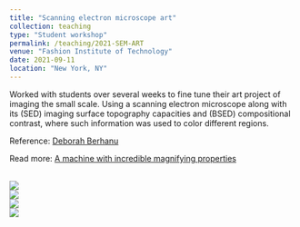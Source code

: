 ```yaml
---
title: "Scanning electron microscope art"
collection: teaching
type: "Student workshop"
permalink: /teaching/2021-SEM-ART
venue: "Fashion Institute of Technology"
date: 2021-09-11
location: "New York, NY"
---
```


Worked with students over several weeks to fine tune their art project of imaging the small scale.
Using a scanning electron microscope along with its (SED) imaging surface topography capacities and
(BSED) compositional contrast, where such information was used to color different regions.

Reference: [Deborah Berhanu](https://www.linkedin.com/in/deborah-berhanu-980a7548/)

Read more: [A machine with incredible magnifying properties](https://news.fitnyc.edu/2021/07/22/inside-fits-four-national-science-foundation-funded-projects/)

<br/><image src="/images/10004.tiff">
<br/><image src="/images/salt0002.tiff">
<br/><image src="/images/sponge0006.tiff">
<br/><image src="/images/tumeric0002.tiff">


